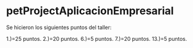 # petProjectAplicacionEmpresarial

Se hicieron los siguientes puntos del taller:

1.)=25 puntos.
2.)=20 puntos.
6.)=5 puntos.
7.)=20 puntos.
13.)=5 puntos.
